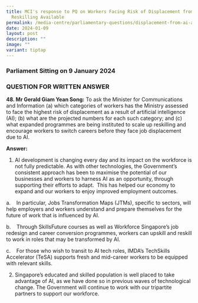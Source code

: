 ```yaml
---
title: MCI's response to PQ on Workers Facing Risk of Displacement from AI and
  Reskilling Available
permalink: /media-centre/parliamentary-questions/displacement-from-ai-and-reskilling/
date: 2024-01-09
layout: post
description: ""
image: ""
variant: tiptap
---
```

<h3>Parliament Sitting on 9 January 2024</h3><h3>QUESTION FOR WRITTEN ANSWER</h3><p><strong>48. Mr Gerald Giam Yean Song:</strong> To ask the Minister for Communications and Information (a) which categories of workers has the Ministry assessed to face the highest risk of displacement as a result of artificial intelligence (AI); (b) what are the projected numbers for each such category; and (c) what expanded programmes are being instituted to scale up reskilling and encourage workers to switch careers before they face job displacement due to AI.</p><p><strong>Answer:</strong></p><ol data-tight="true" class="tight"><li><p>AI development is changing every day and its impact on the workforce is not fully predictable. As with other technologies, the Government’s consistent approach has been to maximise the potential of our businesses and workers to harness AI as an opportunity, through supporting their efforts to adapt.&nbsp; This has helped our economy to expand and our workers to enjoy improved employment outcomes.</p></li></ol><p>a.&nbsp;&nbsp;&nbsp; In particular, Jobs Transformation Maps (JTMs), specific to sectors, will help employers and workers understand and prepare themselves for the future of work that is influenced by AI.</p><p>b.&nbsp;&nbsp;&nbsp; Through SkillsFuture courses as well as Workforce Singapore’s job redesign and career conversion programmes, workers can upskill and reskill to work in roles that may be transformed by AI.</p><p>c.&nbsp;&nbsp;&nbsp; For those who wish to transit to AI tech roles, IMDA’s TechSkills Accelerator (TeSA) supports fresh and mid-career workers to be equipped with relevant skills.</p><ol start="2" data-tight="true" class="tight"><li><p>Singapore’s educated and skilled population is well placed to take advantage of AI, as we have done so in previous waves of technological change. The Government will continue to work with our tripartite partners to support our workforce.</p></li></ol><p></p>